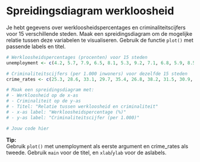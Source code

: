 # Spreidingsdiagram werkloosheid

Je hebt gegevens over werkloosheidspercentages en criminaliteitscijfers voor 15 verschillende steden. Maak een spreidingsdiagram om de mogelijke relatie tussen deze variabelen te visualiseren. Gebruik de functie `plot()` met passende labels en titel.

```R
# Werkloosheidspercentages (procenten) voor 15 steden
unemployment <- c(4.2, 5.7, 7.9, 6.5, 8.1, 5.3, 9.2, 7.1, 6.8, 5.9, 8.5, 7.4, 6.2, 9.0, 5.1)

# Criminaliteitscijfers (per 1.000 inwoners) voor dezelfde 15 steden
crime_rates <- c(25.3, 28.6, 33.1, 29.7, 35.4, 26.8, 38.2, 31.5, 30.9, 29.3, 36.1, 32.7, 29.0, 37.8, 27.2)

# Maak een spreidingsdiagram met:
# - Werkloosheid op de x-as
# - Criminaliteit op de y-as
# - Titel: "Relatie tussen werkloosheid en criminaliteit"
# - x-as label: "Werkloosheidspercentage (%)"
# - y-as label: "Criminaliteitscijfer (per 1.000)"

# Jouw code hier
```

**Tip:**  
Gebruik `plot()` met unemployment als eerste argument en crime_rates als tweede. Gebruik `main` voor de titel, en `xlab`/`ylab` voor de aslabels.
